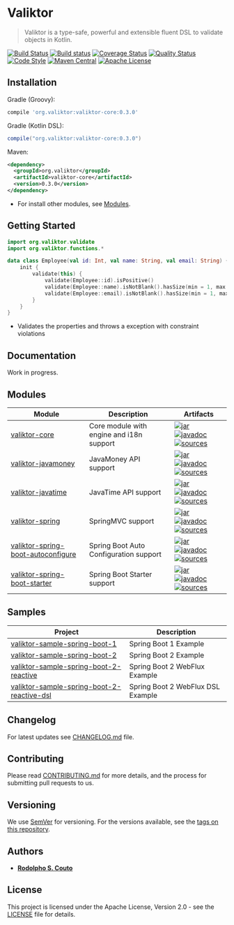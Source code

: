 # Valiktor

> Valiktor is a type-safe, powerful and extensible fluent DSL to validate objects in Kotlin.

[![Build Status](https://travis-ci.org/valiktor/valiktor.svg?branch=master)](https://travis-ci.org/valiktor/valiktor)
[![Build status](https://ci.appveyor.com/api/projects/status/github/valiktor/valiktor?branch=master&svg=true)](https://ci.appveyor.com/project/rodolphocouto/valiktor)
[![Coverage Status](https://codecov.io/gh/valiktor/valiktor/branch/master/graph/badge.svg)](https://codecov.io/gh/valiktor/valiktor)
[![Quality Status](https://api.codacy.com/project/badge/Grade/1826622893374838856952b9c013793a)](https://www.codacy.com/app/rodolphocouto/valiktor?utm_source=github.com&amp;utm_medium=referral&amp;utm_content=valiktor/valiktor&amp;utm_campaign=Badge_Grade)
[![Code Style](https://img.shields.io/badge/code%20style-%E2%9D%A4-FF4081.svg)](https://ktlint.github.io)
[![Maven Central](https://img.shields.io/maven-central/v/org.valiktor/valiktor-core.svg)](https://search.maven.org/search?q=g:org.valiktor)
[![Apache License](https://img.shields.io/badge/license-Apache%20License%202.0-blue.svg)](LICENSE)

## Installation

Gradle (Groovy):

```groovy
compile 'org.valiktor:valiktor-core:0.3.0'
```

Gradle (Kotlin DSL):

```groovy
compile("org.valiktor:valiktor-core:0.3.0")
```

Maven:

```xml
<dependency>
  <groupId>org.valiktor</groupId>
  <artifactId>valiktor-core</artifactId>
  <version>0.3.0</version>
</dependency>
```

* For install other modules, see [Modules](#modules).

## Getting Started

```kotlin
import org.valiktor.validate
import org.valiktor.functions.*

data class Employee(val id: Int, val name: String, val email: String) {
    init {
        validate(this) {
            validate(Employee::id).isPositive()
            validate(Employee::name).isNotBlank().hasSize(min = 1, max = 80)
            validate(Employee::email).isNotBlank().hasSize(min = 1, max = 50).isEmail()
        }
    }
}
```

* Validates the properties and throws a exception with constraint violations

## Documentation

Work in progress.

## Modules

| Module                                                                                   | Description                              | Artifacts                                                                                                                                                                                                                                                                                                                                                                                                                                                                                          |
| ---------------------------------------------------------------------------------------- | --------------------------------------   | -------------------------------------------------------------------------------------------------------------------------------------------------------------------------------------------------------------------------------------------------------------------------------------------------------------------------------------------------------------------------------------------------------------------------------------------------------------------------------------------------- |
| [valiktor-core](valiktor-core)                                                           | Core module with engine and i18n support | [![jar](https://img.shields.io/badge/jar-v0.3.0-green.svg)](https://search.maven.org/artifact/org.valiktor/valiktor-core/0.3.0/jar) [![javadoc](https://img.shields.io/badge/javadoc-v0.3.0-blue.svg)](https://search.maven.org/artifact/org.valiktor/valiktor-core/0.3.0/javadoc) [![sources](https://img.shields.io/badge/sources-v0.3.0-yellow.svg)](https://search.maven.org/artifact/org.valiktor/valiktor-core/0.3.0/sources)                                                                |
| [valiktor-javamoney](valiktor-javamoney)                                                 | JavaMoney API support                    | [![jar](https://img.shields.io/badge/jar-v0.3.0-green.svg)](https://search.maven.org/artifact/org.valiktor/valiktor-javamoney/0.3.0/jar) [![javadoc](https://img.shields.io/badge/javadoc-v0.3.0-blue.svg)](https://search.maven.org/artifact/org.valiktor/valiktor-javamoney/0.3.0/javadoc) [![sources](https://img.shields.io/badge/sources-v0.3.0-yellow.svg)](https://search.maven.org/artifact/org.valiktor/valiktor-javamoney/0.3.0/sources)                                                 |
| [valiktor-javatime](valiktor-javatime)                                                   | JavaTime API support                     | [![jar](https://img.shields.io/badge/jar-v0.3.0-green.svg)](https://search.maven.org/artifact/org.valiktor/valiktor-javatime/0.3.0/jar) [![javadoc](https://img.shields.io/badge/javadoc-v0.3.0-blue.svg)](https://search.maven.org/artifact/org.valiktor/valiktor-javatime/0.3.0/javadoc) [![sources](https://img.shields.io/badge/sources-v0.3.0-yellow.svg)](https://search.maven.org/artifact/org.valiktor/valiktor-javatime/0.3.0/sources)                                                    |
| [valiktor-spring](valiktor-spring/valiktor-spring)                                       | SpringMVC support                        | [![jar](https://img.shields.io/badge/jar-v0.3.0-green.svg)](https://search.maven.org/artifact/org.valiktor/valiktor-spring/0.3.0/jar) [![javadoc](https://img.shields.io/badge/javadoc-v0.3.0-blue.svg)](https://search.maven.org/artifact/org.valiktor/valiktor-spring/0.3.0/javadoc) [![sources](https://img.shields.io/badge/sources-v0.3.0-yellow.svg)](https://search.maven.org/artifact/org.valiktor/valiktor-spring/0.3.0/sources)                                                          |
| [valiktor-spring-boot-autoconfigure](valiktor-spring/valiktor-spring-boot-autoconfigure) | Spring Boot Auto Configuration support   | [![jar](https://img.shields.io/badge/jar-v0.3.0-green.svg)](https://search.maven.org/artifact/org.valiktor/valiktor-spring-boot-autoconfigure/0.3.0/jar) [![javadoc](https://img.shields.io/badge/javadoc-v0.3.0-blue.svg)](https://search.maven.org/artifact/org.valiktor/valiktor-spring-boot-autoconfigure/0.3.0/javadoc) [![sources](https://img.shields.io/badge/sources-v0.3.0-yellow.svg)](https://search.maven.org/artifact/org.valiktor/valiktor-spring-boot-autoconfigure/0.3.0/sources) |
| [valiktor-spring-boot-starter](valiktor-spring/valiktor-spring-boot-starter)             | Spring Boot Starter support              | [![jar](https://img.shields.io/badge/jar-v0.3.0-green.svg)](https://search.maven.org/artifact/org.valiktor/valiktor-spring-boot-starter/0.3.0/jar) [![javadoc](https://img.shields.io/badge/javadoc-v0.3.0-blue.svg)](https://search.maven.org/artifact/org.valiktor/valiktor-spring-boot-starter/0.3.0/javadoc) [![sources](https://img.shields.io/badge/sources-v0.3.0-yellow.svg)](https://search.maven.org/artifact/org.valiktor/valiktor-spring-boot-starter/0.3.0/sources)                   |

## Samples

| Project                                                                                                   | Description                       |
| --------------------------------------------------------------------------------------------------------- | --------------------------------- |
| [valiktor-sample-spring-boot-1](valiktor-samples/valiktor-sample-spring-boot-1)                           | Spring Boot 1 Example             |
| [valiktor-sample-spring-boot-2](valiktor-samples/valiktor-sample-spring-boot-2)                           | Spring Boot 2 Example             |
| [valiktor-sample-spring-boot-2-reactive](valiktor-samples/valiktor-sample-spring-boot-2-reactive)         | Spring Boot 2 WebFlux Example     |
| [valiktor-sample-spring-boot-2-reactive-dsl](valiktor-samples/valiktor-sample-spring-boot-2-reactive-dsl) | Spring Boot 2 WebFlux DSL Example |

## Changelog

For latest updates see [CHANGELOG.md](CHANGELOG.md) file.

## Contributing 

Please read [CONTRIBUTING.md](CONTRIBUTING.md) for more details, and the process for submitting pull requests to us.

## Versioning

We use [SemVer](http://semver.org/) for versioning. For the versions available, see the [tags on this repository](https://github.com/valiktor/valiktor/tags).

## Authors

* **[Rodolpho S. Couto](https://github.com/rodolphocouto)**

## License

This project is licensed under the Apache License, Version 2.0 - see the [LICENSE](LICENSE) file for details.